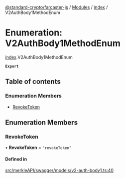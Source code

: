 [@standard-crypto/farcaster-js](../README.md) / [Modules](../modules.md) / [index](../modules/index.md) / V2AuthBody1MethodEnum

# Enumeration: V2AuthBody1MethodEnum

[index](../modules/index.md).V2AuthBody1MethodEnum

**`Export`**

## Table of contents

### Enumeration Members

- [RevokeToken](index.V2AuthBody1MethodEnum.md#revoketoken)

## Enumeration Members

### RevokeToken

• **RevokeToken** = ``"revokeToken"``

#### Defined in

[src/merkleAPI/swagger/models/v2-auth-body1.ts:40](https://github.com/standard-crypto/farcaster-js/blob/main/src/merkleAPI/swagger/models/v2-auth-body1.ts#L40)
